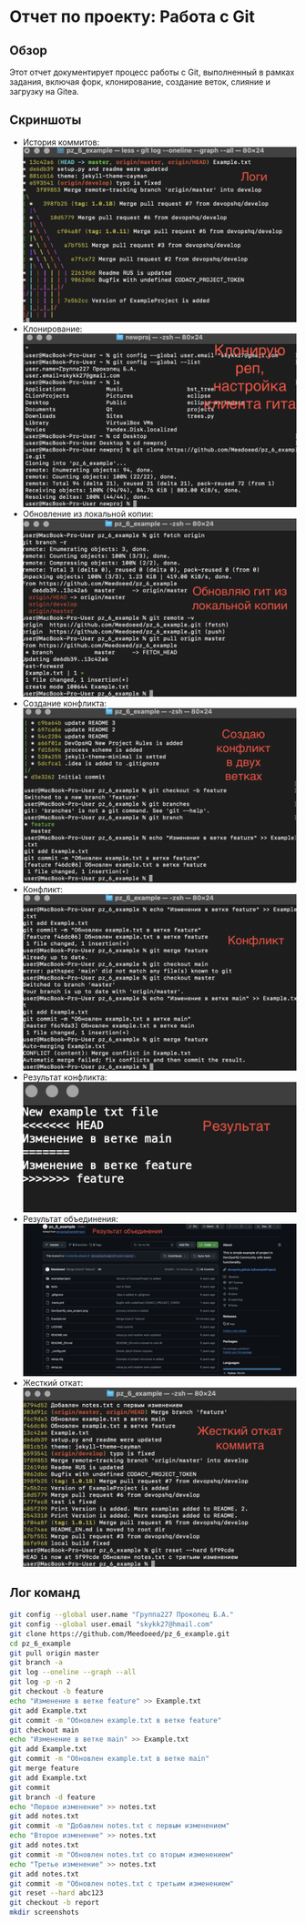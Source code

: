 # Отчет по проекту: Работа с Git

## Обзор
Этот отчет документирует процесс работы с Git, выполненный в рамках задания, включая форк, клонирование, создание веток, слияние и загрузку на Gitea.

## Скриншоты
- История коммитов: ![История коммитов](screenshots/log.png)
- Клонирование: ![Последние изменения](screenshots/cloning.png)
- Обновление из локальной копии: ![Разрешение конфликта](screenshots/update.png)
- Создание конфликта: ![Создание конфликта](screenshots/createconflict.png)
- Конфликт: ![Конфликт](screenshots/conflict.png)
- Результат конфликта: ![Результат конфликта](screenshots/result.png)
- Результат объединения: ![Результат объединения](screenshots/resultmerge.png)
- Жесткий откат: ![Жесткий откат](screenshots/hardreset.png)


## Лог команд
```bash
git config --global user.name "Группа227 Прокопец Б.А."
git config --global user.email "skykk27@hmail.com"
git clone https://github.com/Meedoeed/pz_6_example.git
cd pz_6_example
git pull origin master
git branch -a
git log --oneline --graph --all
git log -p -n 2
git checkout -b feature
echo "Изменение в ветке feature" >> Example.txt
git add Example.txt
git commit -m "Обновлен example.txt в ветке feature"
git checkout main
echo "Изменение в ветке main" >> Example.txt
git add Example.txt
git commit -m "Обновлен example.txt в ветке main"
git merge feature
git add Example.txt
git commit
git branch -d feature
echo "Первое изменение" >> notes.txt
git add notes.txt
git commit -m "Добавлен notes.txt с первым изменением"
echo "Второе изменение" >> notes.txt
git add notes.txt
git commit -m "Обновлен notes.txt со вторым изменением"
echo "Третье изменение" >> notes.txt
git add notes.txt
git commit -m "Обновлен notes.txt с третьим изменением"
git reset --hard abc123
git checkout -b report
mkdir screenshots